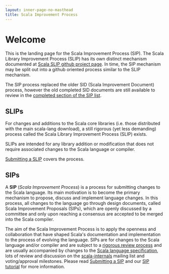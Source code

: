 ```yaml
---
layout: inner-page-no-masthead
title: Scala Improvement Process
---
```



# Welcome #

This is the landing page for the Scala Improvement Process (SIP). The
Scala Library Improvement Process (SLIP) has its own distinct mechanism
documented at [Scala SLIP github project page](https://www.github.com/scala/slip).
In time, the SIP mechanism may be split out into a github oriented process 
similar to the SLIP mechanism.

The SIP process replaced the older SID (Scala Improvement Document) process,
however the old completed SID documents are still available to review in the
[completed section of the SIP list](sip-list.html).

## SLIPs

For changes and additions to the Scala core libraries (i.e. those distributed
with the main scala-lang download), a still rigorous (yet less demanding) process
called the Scala Library Improvement Process (SLIP) exists.

SLIPs are intended for any library addition or modification that does not require
associated changes to the Scala language or compiler.

[Submitting a SLIP](./slip-submission.html) covers the process.

## SIPs

A **SIP** (_Scala Improvement Process_) is a process for submitting changes to
the Scala language. Its main motivation is to become the primary mechanism to
propose, discuss and implement language changes. In this process, all changes to
the language go through design documents, called Scala Improvement Proposals
(SIPs), which are openly discussed by a committee and only upon reaching a
consensus are accepted to be merged into the Scala compiler.

The aim of the Scala Improvement Process is to apply the openness and
collaboration that have shaped Scala's documentation and implementation to the
process of evolving the language. SIPs are for changes to the Scala
language and/or compiler and are subject to a
[rigorous review process](./sip-submission.html) and are usually accompanied by
changes to the [Scala language specification](http://www.scala-lang.org/files/archive/spec/2.11/),
lots of review and discussion on
the [scala-internals](https://groups.google.com/forum/#!forum/scala-internals) mailing list
and voting/approval milestones. Please read
[Submitting a SIP](./sip-submission.html) and our [SIP tutorial](./sip-tutorial.html) for
more information.
